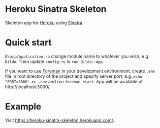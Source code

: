 # Heroku Sinatra Skeleton
Skeleton app for [Heroku](https://heroku.com/) using [Sinatra](http://www.sinatrarb.com/). 

# Quick start
In `app/application.rb` change module name to whatever you wish, e.g. `Dildo`. Then update `config.ru` to `run Dildo::App`.

If you want to use [Foreman](https://github.com/ddollar/foreman) in your development environment, create `.env` file in root directory of the project and specify server port, e.g. `echo "PORT=3000" >> .env` and run `foreman start`. App will be available at http://localhost:3000/. 

# Example 
Visit https://heroku-sinatra-skeleton.herokuapp.com/.
